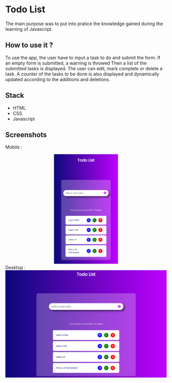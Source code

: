 # Todo List

The main purpose was to put into pratice the knowledge gained during the learning of Javascript.

## How to use it ?

To use the app, the user have to input a task to do and submit the form.
If an empty form is submitted, a warning is throwed
Then a list of the submitted tasks is displayed.
The user can edit, mark complete or delete a task.
A counter of the tasks to be done is also displayed and dynamically updated according to the additions and deletions.

## Stack

- HTML
- CSS
- Javascript

## Screenshots

Mobile :

 <div style="text-align:center"><img src="screenshot-mobile.png" width="200"/></div>
Desktop :
 <div style="text-align:center"><img src="screenshot-desktop.png" width="800"/></div>

